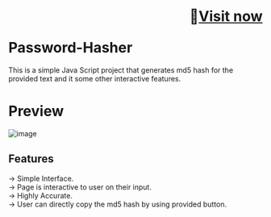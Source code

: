 # <p align="right">🚀<a  target = "_blank" href = "https://sanjay-72.github.io/Password-Hasher/">Visit now</a></p> Password-Hasher
This is a simple Java Script project that generates md5 hash for the provided text and it some other interactive features.

# Preview
![image](https://user-images.githubusercontent.com/94333583/213917694-0637750c-3223-47a5-9adb-8f6b12f49c37.png)

## Features
-> Simple Interface.<br>
-> Page is interactive to user on their input.<br>
-> Highly Accurate.<br>
-> User can directly copy the md5 hash by using provided button.<br>
